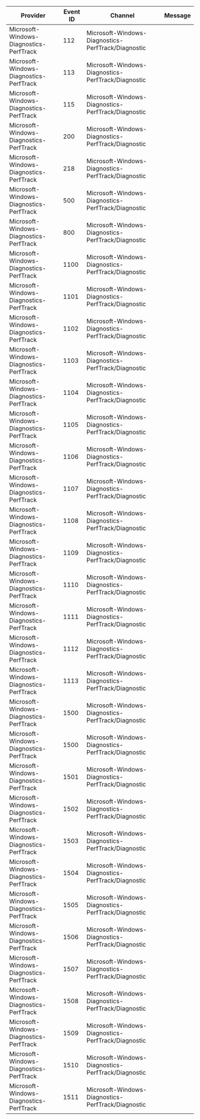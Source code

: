 Provider                                 |  Event ID  |  Channel                                             |  Message
-----------------------------------------|------------|------------------------------------------------------|---------
Microsoft-Windows-Diagnostics-PerfTrack  |  112       |  Microsoft-Windows-Diagnostics-PerfTrack/Diagnostic  |
Microsoft-Windows-Diagnostics-PerfTrack  |  113       |  Microsoft-Windows-Diagnostics-PerfTrack/Diagnostic  |
Microsoft-Windows-Diagnostics-PerfTrack  |  115       |  Microsoft-Windows-Diagnostics-PerfTrack/Diagnostic  |
Microsoft-Windows-Diagnostics-PerfTrack  |  200       |  Microsoft-Windows-Diagnostics-PerfTrack/Diagnostic  |
Microsoft-Windows-Diagnostics-PerfTrack  |  218       |  Microsoft-Windows-Diagnostics-PerfTrack/Diagnostic  |
Microsoft-Windows-Diagnostics-PerfTrack  |  500       |  Microsoft-Windows-Diagnostics-PerfTrack/Diagnostic  |
Microsoft-Windows-Diagnostics-PerfTrack  |  800       |  Microsoft-Windows-Diagnostics-PerfTrack/Diagnostic  |
Microsoft-Windows-Diagnostics-PerfTrack  |  1100      |  Microsoft-Windows-Diagnostics-PerfTrack/Diagnostic  |
Microsoft-Windows-Diagnostics-PerfTrack  |  1101      |  Microsoft-Windows-Diagnostics-PerfTrack/Diagnostic  |
Microsoft-Windows-Diagnostics-PerfTrack  |  1102      |  Microsoft-Windows-Diagnostics-PerfTrack/Diagnostic  |
Microsoft-Windows-Diagnostics-PerfTrack  |  1103      |  Microsoft-Windows-Diagnostics-PerfTrack/Diagnostic  |
Microsoft-Windows-Diagnostics-PerfTrack  |  1104      |  Microsoft-Windows-Diagnostics-PerfTrack/Diagnostic  |
Microsoft-Windows-Diagnostics-PerfTrack  |  1105      |  Microsoft-Windows-Diagnostics-PerfTrack/Diagnostic  |
Microsoft-Windows-Diagnostics-PerfTrack  |  1106      |  Microsoft-Windows-Diagnostics-PerfTrack/Diagnostic  |
Microsoft-Windows-Diagnostics-PerfTrack  |  1107      |  Microsoft-Windows-Diagnostics-PerfTrack/Diagnostic  |
Microsoft-Windows-Diagnostics-PerfTrack  |  1108      |  Microsoft-Windows-Diagnostics-PerfTrack/Diagnostic  |
Microsoft-Windows-Diagnostics-PerfTrack  |  1109      |  Microsoft-Windows-Diagnostics-PerfTrack/Diagnostic  |
Microsoft-Windows-Diagnostics-PerfTrack  |  1110      |  Microsoft-Windows-Diagnostics-PerfTrack/Diagnostic  |
Microsoft-Windows-Diagnostics-PerfTrack  |  1111      |  Microsoft-Windows-Diagnostics-PerfTrack/Diagnostic  |
Microsoft-Windows-Diagnostics-PerfTrack  |  1112      |  Microsoft-Windows-Diagnostics-PerfTrack/Diagnostic  |
Microsoft-Windows-Diagnostics-PerfTrack  |  1113      |  Microsoft-Windows-Diagnostics-PerfTrack/Diagnostic  |
Microsoft-Windows-Diagnostics-PerfTrack  |  1500      |  Microsoft-Windows-Diagnostics-PerfTrack/Diagnostic  |
Microsoft-Windows-Diagnostics-PerfTrack  |  1500      |  Microsoft-Windows-Diagnostics-PerfTrack/Diagnostic  |
Microsoft-Windows-Diagnostics-PerfTrack  |  1501      |  Microsoft-Windows-Diagnostics-PerfTrack/Diagnostic  |
Microsoft-Windows-Diagnostics-PerfTrack  |  1502      |  Microsoft-Windows-Diagnostics-PerfTrack/Diagnostic  |
Microsoft-Windows-Diagnostics-PerfTrack  |  1503      |  Microsoft-Windows-Diagnostics-PerfTrack/Diagnostic  |
Microsoft-Windows-Diagnostics-PerfTrack  |  1504      |  Microsoft-Windows-Diagnostics-PerfTrack/Diagnostic  |
Microsoft-Windows-Diagnostics-PerfTrack  |  1505      |  Microsoft-Windows-Diagnostics-PerfTrack/Diagnostic  |
Microsoft-Windows-Diagnostics-PerfTrack  |  1506      |  Microsoft-Windows-Diagnostics-PerfTrack/Diagnostic  |
Microsoft-Windows-Diagnostics-PerfTrack  |  1507      |  Microsoft-Windows-Diagnostics-PerfTrack/Diagnostic  |
Microsoft-Windows-Diagnostics-PerfTrack  |  1508      |  Microsoft-Windows-Diagnostics-PerfTrack/Diagnostic  |
Microsoft-Windows-Diagnostics-PerfTrack  |  1509      |  Microsoft-Windows-Diagnostics-PerfTrack/Diagnostic  |
Microsoft-Windows-Diagnostics-PerfTrack  |  1510      |  Microsoft-Windows-Diagnostics-PerfTrack/Diagnostic  |
Microsoft-Windows-Diagnostics-PerfTrack  |  1511      |  Microsoft-Windows-Diagnostics-PerfTrack/Diagnostic  |
